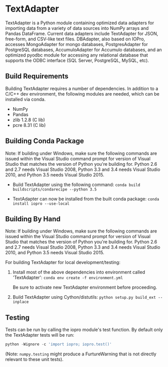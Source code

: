 TextAdapter
======

TextAdapter is a Python module containing optimized data adapters for
importing data from a variety of data sources into NumPy arrays and Pandas
DataFrame.  Current data adapters include TextAdapter for JSON, free-form,
and CSV-like text files.  DBAdapter, also based on IOPro, accesses
MongoAdapter for mongo databases, PostgresAdapter for PostgreSQL databases,
AccumuloAdapter for Accumulo databases, and an optimized pyodbc module for
accessing any relational database that supports the ODBC interface (SQL
Server, PostgreSQL, MySQL, etc).

Build Requirements
------------------

Building TextAdapter requires a number of dependencies. In addition to a
C/C++ dev environment, the following modules are needed, which can be
installed via conda.

* NumPy
* Pandas
* zlib 1.2.8 (C lib)
* pcre 8.31 (C lib)

Building Conda Package
----------------------

Note: If building under Windows, make sure the following commands are issued
within the Visual Studio command prompt for version of Visual Studio that
matches the version of Python you're building for.  Python 2.6 and 2.7 needs
Visual Studio 2008, Python 3.3 and 3.4 needs Visual Studio 2010, and Python
3.5 needs Visual Studio 2015.

* Build TextAdapter using the following command:
  `conda build buildscripts/condarecipe --python 3.5`

* TextAdapter can now be installed from the built conda package:
  `conda install iopro --use-local`

Building By Hand
----------------

Note: If building under Windows, make sure the following commands are issued
within the Visual Studio command prompt for version of Visual Studio that
matches the version of Python you're building for.  Python 2.6 and 2.7 needs
Visual Studio 2008, Python 3.3 and 3.4 needs Visual Studio 2010, and Python
3.5 needs Visual Studio 2015.

For building TextAdapter for local development/testing:

1. Install most of the above dependencies into environment called
   'TextAdapter': `conda env create -f environment.yml`

   Be sure to activate new TextAdapter environment before proceeding.


2. Build TextAdapter using Cython/distutils:
   `python setup.py build_ext --inplace`

Testing
-------

Tests can be run by calling the iopro module's test function.  By default
only the TextAdapter tests will be run:

```python
python -Wignore -c 'import iopro; iopro.test()'
```

(Note: `numpy.testing` might produce a FurtureWarning that is not directly
relevant to these unit tests).

